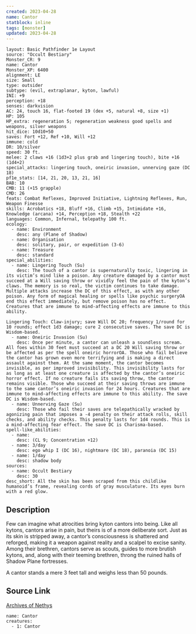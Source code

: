 ```yaml
---
created: 2023-04-28
name: Cantor
statblock: inline
tags: [monster]
updated: 2023-04-28
---
```

```statblock
layout: Basic Pathfinder 1e Layout
source: "Occult Bestiary"
Monster_CR: 9
name: Cantor
Monster_XP: 6400
alignment: LE
size: Small
type: outsider
subtype: (evil, extraplanar, kyton, lawful)
INI: +9
perception: +18
senses: darkvision
AC: 24, touch 16, flat-footed 19 (dex +5, natural +8, size +1)
HP: 105
HP_extra: regeneration 5; regeneration weakness good spells and weapons, silver weapons
hit_dice: 10d10+50
saves: Fort +12, Ref +10, Will +12
immune: cold
DR: 10/silver
speed: 30 ft.
melee: 2 claws +16 (1d3+2 plus grab and lingering touch), bite +16 (1d4+2)
special_attacks: lingering touch, oneiric invasion, unnerving gaze (DC 18)
pf1e_stats: [14, 21, 20, 13, 21, 16]
BAB: 10
CMB: 11 (+15 grapple)
CMD: 26
feats: Combat Reflexes, Improved Initiative, Lightning Reflexes, Run, Weapon Finesse
skills: Acrobatics +18, Bluff +16, Climb +15, Intimidate +16, Knowledge (arcana) +14, Perception +18, Stealth +22
languages: Common, Infernal, telepathy 100 ft.
ecology:
  - name: Environment
    desc: any (Plane of Shadow)
  - name: Organisation
    desc: solitary, pair, or expedition (3-6)
  - name: Treasure
    desc: standard
special_abilities:
  - name: Lingering Touch (Su)
    desc: The touch of a cantor is supernaturally toxic, lingering in its victim’s mind like a poison. Any creature damaged by a cantor must succeed at a Will saving throw or vividly feel the pain of the kyton’s claws. The memory is so real, the victim continues to take damage. Multiple attacks increase the DC of this effect, as with any other poison. Any form of magical healing or spells like psychic surgeryOA end this effect immediately, but remove poison has no effect. Creatures that are immune to mind-affecting effects are immune to this ability.

Lingering Touch: Claw-injury; save Will DC 20; frequency 1/round for 10 rounds; effect 1d3 damage; cure 2 consecutive saves. The save DC is Wisdom-based.
  - name: Oneiric Invasion (Su)
    desc: Once per minute, a cantor can unleash a soundless scream. All foes within 30 feet must succeed at a DC 20 Will saving throw or be affected as per the spell oneiric horrorOA. Those who fail believe the cantor has grown even more terrifying and is making a direct assault against them. At the same moment, the cantor becomes invisible, as per improved invisibility. This invisibility lasts for as long as at least one creature is affected by the cantor’s oneiric horror effect. If no creature fails its saving throw, the cantor remains visible. Those who succeed at their saving throws are immune to the same cantor’s oneiric invasion for 24 hours. Creatures that are immune to mind-affecting effects are immune to this ability. The save DC is Wisdom-based.
  - name: Unnerving Gaze (Su)
    desc: Those who fail their saves are telepathically wracked by agonizing pain that imposes a -4 penalty on their attack rolls, skill checks, and ability checks. This penalty lasts for 1d4 rounds. This is a mind-affecting fear effect. The save DC is Charisma-based.
spell-like_abilities:
  - name:
    desc: (CL 9; Concentration +12)
  - name: 3/day
    desc: ego whip I (DC 16), nightmare (DC 18), paranoia (DC 15)
  - name: 1/day
    desc: shadow body
sources:
  - name: Occult Bestiary
    desc: 30
desc_short: All the skin has been scraped from this childlike humanoid’s frame, revealing cords of gray musculature. Its eyes burn with a red glow.
```
## Description
Few can imagine what atrocities bring kyton cantors into being. Like all kytons, cantors arise in pain, but theirs is of a more deliberate sort. Just as its skin is stripped away, a cantor’s consciousness is shattered and reforged, making it a weapon against reality and a scalpel to excise sanity. Among their brethren, cantors serve as scouts, guides to more brutish kytons, and, along with their teeming brethren, throng the ruined halls of Shadow Plane fortresses.

A cantor stands a mere 3 feet tall and weighs less than 50 pounds.
## Source Link
[Archives of Nethys](https://aonprd.com/MonsterDisplay.aspx?ItemName=Cantor)
```encounter-table
name: Cantor
creatures:
  - 1: Cantor
```
